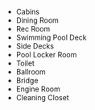  - Cabins
 - Dining Room
 - Rec Room
 - Swimming Pool Deck
 - Side Decks
 - Pool Locker Room
 - Toilet
 - Ballroom
 - Bridge
 - Engine Room
 - Cleaning Closet
